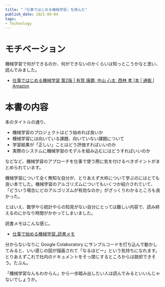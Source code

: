 ```yaml
---
title: "『仕事ではじめる機械学習』を読んだ"
publish_date: 2021-09-04
tags:
- Technology
---
```


# モチベーション
機械学習で何ができるのか、何ができないのかくらいは知っとこうかなと思い、読んでみました。  

- [仕事ではじめる機械学習 第2版 | 有賀 康顕, 中山 心太, 西林 孝 |本 | 通販 | Amazon](https://www.amazon.co.jp/dp/4873119472)

# 本書の内容
本のタイトルの通り、

- 機械学習のプロジェクトはどう始めれば良いか
- 機械学習には向いている課題、向いていない課題について
- 学習結果が「正しい」ことはどう評価すればいいのか
- 実際のシステムに機械学習のモデルを組み込むにはどうすればいいのか

などなど、機械学習のアプローチを仕事で使う際に気を付けるべきポイントがまとめられています。  

機械学習について全く無知な自分が、とりあえず大枠について学ぶのにはとても良い本でした。機械学習のアルゴリズムについてもいくつか紹介されていて、「どういう場合にどのアルゴリズムが有効なのか」がざっくりわかるところも良かった。

とはいえ、数学やら統計やらの知見がない自分にとっては難しい内容で、読み終えるのにかなり時間がかかってしまいました。  

読書メモはこんな感じ。  

- [仕事で始める機械学習_読書メモ](https://gist.github.com/gushernobindsme/69127ea1faab4a7784dc9f05f12c20ef)

分からないなりに Google Colaboratory にサンプルコードを打ち込んで動かしてみると、いい感じの図が描画されて「なるほどー」という気持ちになれます。とりあえずこれで社内のドキュメントをそっ閉じするところからは脱却できそう。たぶん。  

「機械学習なんもわからん」から一歩踏み出したい人は読んでみるといいんじゃないでしょうか。  
